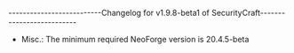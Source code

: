 --------------------------Changelog for v1.9.8-beta1 of SecurityCraft--------------------------

- Misc.: The minimum required NeoForge version is 20.4.5-beta